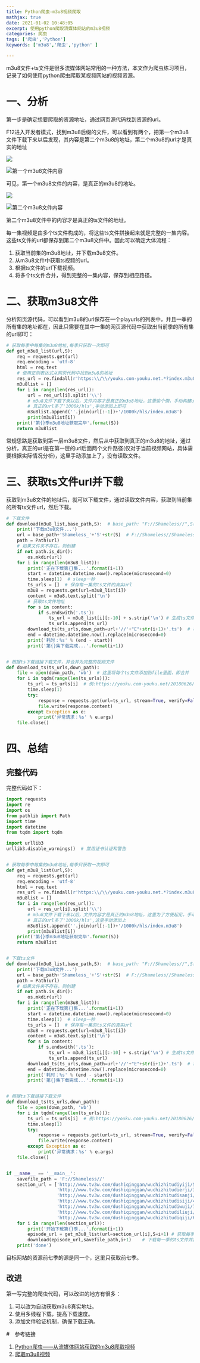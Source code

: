 ```yaml
---
title: Python爬虫-m3u8视频爬取
mathjax: true
date: 2021-01-02 10:48:05
excerpt: 使用python爬取流媒体网站的m3u8视频
categories: 爬虫
tags: ['爬虫','Python']
keywords: ['m3u8','爬虫','python' ]

---
```




m3u8文件+ts文件是很多流媒体网站常用的一种方法，本文作为爬虫练习项目，记录了如何使用python爬虫爬取某视频网站的视频资源。

# 一、分析

第一步是确定想要爬取的资源地址，通过网页源代码找到资源的url。

F12进入开发者模式，找到m3u8后缀的文件，可以看到有两个，把第一个m3u8文件下载下来以后发现，其内容是第二个m3u8的地址，第二个m3u8的url才是真实的地址

![](https://cdn.jsdelivr.net/gh/kangshitao/BlogPicture@main/img/crawler-wuchizhitu1.png)

![第一个m3u8文件内容](https://cdn.jsdelivr.net/gh/kangshitao/BlogPicture@main/img/crawler-wuchizhitu3.png)



可见，第一个m3u8文件的内容，是真正的m3u8的地址。



![](https://cdn.jsdelivr.net/gh/kangshitao/BlogPicture@main/img/crawler-wuchizhitu2.png)



![第二个m3u8文件内容](https://cdn.jsdelivr.net/gh/kangshitao/BlogPicture@main/img/crawler-wuchizhitu4.png)



第二个m3u8文件中的内容才是真正的ts文件的地址。

每一集视频是由多个ts文件构成的，将这些ts文件拼接起来就是完整的一集内容。这些ts文件的url都保存到第二个m3u8文件中。因此可以确定大体流程：

1. 获取当前集的m3u8地址，并下载m3u8文件。
2. 从m3u8文件中获取ts视频的url。
3. 根据ts文件的url下载视频。
4. 将多个ts文件合并，得到完整的一集内容，保存到相应路径。



#  二、获取m3u8文件

分析网页源代码，可以看到m3u8的url保存在一个playurls的列表中，并且一季的所有集的地址都在，因此只需要在其中一集的网页源代码中获取出当前季的所有集的url即可：

```python
# 获取每季中每集的m3u8地址,每季只获取一次即可
def get_m3u8_list(url,S):
    req = requests.get(url)
    req.encoding = 'utf-8'
    html = req.text
    # 使用正则表达式从网页代码中找到m3u8的地址
    res_url = re.findall(r'https:\\/\\/youku.com-youku.net.*?index.m3u8', html, re.S)
    m3u8list = []
    for i in range(len(res_url)):
        url = res_url[i].split('\\')
        # m3u8文件下载下来以后，文件内容才是真正的m3u8地址，这里偷个懒，手动构建url
        # 真正的url多了'1000k/hls',手动添加上即可
        m3u8list.append(''.join(url[:-1])+'/1000k/hls/index.m3u8')
        print(m3u8list[i])
    print('第{}季m3u8地址获取完毕'.format(S))
    return m3u8list
```

常规思路是获取到第一层m3u8文件，然后从中获取到真正的m3u8的地址，通过分析，真正的url是在第一层的url后面两个文件路径(仅对于当前视频网站，具体需要根据实际情况分析)，这里手动添加上了，没有读取文件。



# 三、获取ts文件url并下载

获取到m3u8文件的地址后，就可以下载文件，通过读取文件内容，获取到当前集的所有ts文件url，然后下载。

```python
# 下载文件
def download(m3u8_list,base_path,S):  # base_path: "F://Shameless//",S表示当前季数
    print('下载m3u8文件...')
    url = base_path+'Shameless_'+'S'+str(S)  # F://Shameless//Shameless_S1
    path = Path(url)
    # 如果文件夹不存在，则创建
    if not path.is_dir():
        os.mkdir(url)
    for i in range(len(m3u8_list)):
        print('正在下载第{}集...'.format(i+1))
        start = datetime.datetime.now().replace(microsecond=0)
        time.sleep(1)  # sleep一秒
        ts_urls = []  # 保存每一集的ts文件的真实url
        m3u8 = requests.get(url=m3u8_list[i])
        content = m3u8.text.split('\n')
        # 获取ts文件地址
        for s in content: 
            if s.endswith('.ts'): 
                ts_url = m3u8_list[i][:-10] + s.strip('\n') # 生成ts文件的真实url
                ts_urls.append(ts_url)
        download_ts(ts_urls,down_path=url+'//'+"E"+str(i+1)+'.ts')  # 根据ts的url下载每集的ts文件
        end = datetime.datetime.now().replace(microsecond=0)
        print('耗时：%s' % (end - start))
        print('第{}集下载完成...'.format(i+1))


# 根据ts下载链接下载文件，并合并为完整的视频文件
def download_ts(ts_urls,down_path):
    file = open(down_path, 'wb')  # 这里将每个ts文件添加到file里面，即合并
    for i in tqdm(range(len(ts_urls))):
        ts_url = ts_urls[i]  # 例:https://youku.com-youku.net/20180626/14084_f3588039/1000k/hls/80ed70a101f861.ts
        time.sleep(1)
        try:
            response = requests.get(url=ts_url, stream=True, verify=False)
            file.write(response.content)
        except Exception as e:
            print('异常请求：%s' % e.args)
    file.close()
```

# 四、总结

## 完整代码

完整代码如下：

```python
import requests
import re
import os
from pathlib import Path
import time
import datetime
from tqdm import tqdm

import urllib3
urllib3.disable_warnings()  # 禁用证书认证和警告


# 获取每季中每集的m3u8地址,每季只获取一次即可
def get_m3u8_list(url,S):
    req = requests.get(url)
    req.encoding = 'utf-8'
    html = req.text
    res_url = re.findall(r'https:\\/\\/youku.com-youku.net.*?index.m3u8', html, re.S)
    m3u8list = []
    for i in range(len(res_url)):
        url = res_url[i].split('\\')
        # m3u8文件下载下来以后，文件内容才是真正的m3u8地址，这里为了方便起见，手动构建url
        # 真正的url多了'1000k/hls',这里手动添加上
        m3u8list.append(''.join(url[:-1])+'/1000k/hls/index.m3u8')
        print(m3u8list[i])
    print('第{}季m3u8地址获取完毕'.format(S))
    return m3u8list


# 下载ts文件
def download(m3u8_list,base_path,S):  # base_path: "F://Shameless//",S表示当前季数
    print('下载m3u8文件...')
    url = base_path+'Shameless_'+'S'+str(S)  # F://Shameless//Shameless_S1
    path = Path(url)
    # 如果文件夹不存在，则创建
    if not path.is_dir():
        os.mkdir(url)
    for i in range(len(m3u8_list)):
        print('正在下载第{}集...'.format(i+1))
        start = datetime.datetime.now().replace(microsecond=0)
        time.sleep(1)  # sleep一秒
        ts_urls = []  # 保存每一集的ts文件的真实url
        m3u8 = requests.get(url=m3u8_list[i])
        content = m3u8.text.split('\n')
        for s in content:
            if s.endswith('.ts'):
                ts_url = m3u8_list[i][:-10] + s.strip('\n') # 生成ts文件的真实url
                ts_urls.append(ts_url)
        download_ts(ts_urls,down_path=url+'//'+"E"+str(i+1)+'.ts')  # 根据ts的url下载每集的ts文件
        end = datetime.datetime.now().replace(microsecond=0)
        print('耗时：%s' % (end - start))
        print('第{}集下载完成...'.format(i+1))


# 根据ts下载链接下载文件
def download_ts(ts_urls,down_path):
    file = open(down_path, 'wb')
    for i in tqdm(range(len(ts_urls))):
        ts_url = ts_urls[i]  # 例:https://youku.com-youku.net/20180626/14084_f3588039/1000k/hls/80ed70a101f861.ts
        time.sleep(1)
        try:
            response = requests.get(url=ts_url, stream=True, verify=False)
            file.write(response.content)
        except Exception as e:
            print('异常请求：%s' % e.args)
    file.close()


if __name__ == '__main__':
    savefile_path = 'F://Shameless//'
    section_url = ['http://www.tv3w.com/dushiqinggan/wuchizhitudiyiji/5-1.html',
                   'http://www.tv3w.com/dushiqinggan/wuchizhitudierji/3-1.html',
                   'http://www.tv3w.com/dushiqinggan/wuchizhitudisanji/4-1.html',
                   'http://www.tv3w.com/dushiqinggan/wuchizhitudisiji/4-1.html',
                   'http://www.tv3w.com/dushiqinggan/wuchizhitudiwuji/7-1.html',
                   'http://www.tv3w.com/dushiqinggan/wuchizhitudiliuji/7-1.html',
                   'http://www.tv3w.com/dushiqinggan/wuchizhitudiqiji/6-1.html']
    for i in range(len(section_url)):
        print('开始下载第{}季...'.format(i+1))
        episode_url = get_m3u8_list(url=section_url[i],S=i+1) # 获取每季中每一集的m3u8地址
        download(episode_url,savefile_path,i+1)    # 下载每一季的ts文件并拼接
    print('done')
```

目标网站的资源前七季的源是同一个，这里只获取前七季。

## 改进

第一写完整的爬虫代码，可以改进的地方有很多：

1. 可以改为自动获取m3u8真实地址。
2. 使用多线程下载，提高下载速度。
3. 添加文件验证机制，确保下载正确。



#　参考链接

1. [Python爬虫——从流媒体网站获取的m3u8爬取视频](https://blog.csdn.net/kingyuan666/article/details/90247526)
2. [爬取m3u8视频](https://www.cnblogs.com/i-am-normal/p/11624225.html)